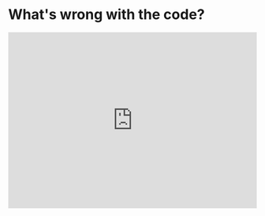 # What's wrong with the code?
<iframe src="https://trinket.io/embed/python/c29ce044c5" width="100%" height="356" frameborder="0" marginwidth="0" marginheight="0" allowfullscreen></iframe>
